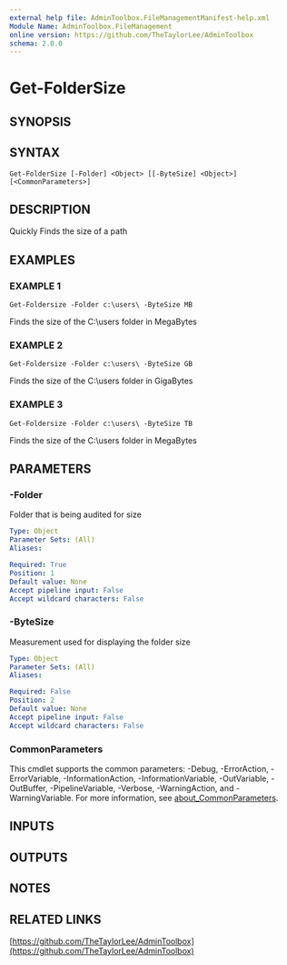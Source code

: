 ```yaml
---
external help file: AdminToolbox.FileManagementManifest-help.xml
Module Name: AdminToolbox.FileManagement
online version: https://github.com/TheTaylorLee/AdminToolbox
schema: 2.0.0
---
```


# Get-FolderSize

## SYNOPSIS

## SYNTAX

```
Get-FolderSize [-Folder] <Object> [[-ByteSize] <Object>] [<CommonParameters>]
```

## DESCRIPTION
Quickly Finds the size of a path

## EXAMPLES

### EXAMPLE 1
```
Get-Foldersize -Folder c:\users\ -ByteSize MB
```

Finds the size of the C:\users folder in MegaBytes

### EXAMPLE 2
```
Get-Foldersize -Folder c:\users\ -ByteSize GB
```

Finds the size of the C:\users folder in GigaBytes

### EXAMPLE 3
```
Get-Foldersize -Folder c:\users\ -ByteSize TB
```

Finds the size of the C:\users folder in MegaBytes

## PARAMETERS

### -Folder
Folder that is being audited for size

```yaml
Type: Object
Parameter Sets: (All)
Aliases:

Required: True
Position: 1
Default value: None
Accept pipeline input: False
Accept wildcard characters: False
```

### -ByteSize
Measurement used for displaying the folder size

```yaml
Type: Object
Parameter Sets: (All)
Aliases:

Required: False
Position: 2
Default value: None
Accept pipeline input: False
Accept wildcard characters: False
```

### CommonParameters
This cmdlet supports the common parameters: -Debug, -ErrorAction, -ErrorVariable, -InformationAction, -InformationVariable, -OutVariable, -OutBuffer, -PipelineVariable, -Verbose, -WarningAction, and -WarningVariable. For more information, see [about_CommonParameters](http://go.microsoft.com/fwlink/?LinkID=113216).

## INPUTS

## OUTPUTS

## NOTES

## RELATED LINKS

[https://github.com/TheTaylorLee/AdminToolbox](https://github.com/TheTaylorLee/AdminToolbox)

